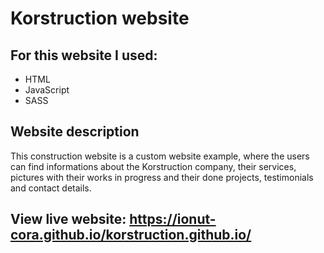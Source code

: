 # Korstruction website

## For this website I used:
- HTML
- JavaScript
- SASS

## Website description
This construction website is a custom website example, where the users can find informations about the Korstruction company, their services, pictures with their works in progress and their done projects, testimonials and contact details.

## View live website: https://ionut-cora.github.io/korstruction.github.io/
